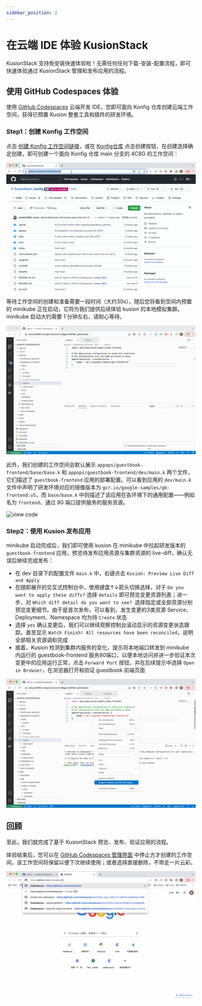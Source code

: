 ```yaml
---
sidebar_position: 2
---
```


# 在云端 IDE 体验 KusionStack

KusionStack 支持免安装快速体验啦！无需任何任何下载-安装-配置流程，即可快速体验通过 KusionStack 管理和发布应用的流程。

## 使用 GitHub Codespaces 体验

使用 [GitHub Codespaces](https://github.com/features/codespaces) 云端开发 IDE，您即可面向 Konfig 仓库创建云端工作空间，获得已预置 Kusion 整套工具和插件的研发环境。

### Step1：创建 Konfig 工作空间

点击 [创建 Konfig 工作空间链接](https://github.com/codespaces/new?hide_repo_select=true&ref=main&repo=488867056&machine=standardLinux32gb&devcontainer_path=.devcontainer.json)，或在 [Konfig仓库](https://github.com/KusionStack/konfig) 点击创建按钮，在创建选择确定创建，即可创建一个面向 Konfig 仓库 main 分支的 4C8G 的工作空间：

![create codespace](/static/img/docs/user_docs/getting-started/install/codespaces/create-codespace.gif)

等待工作空间的创建和准备需要一段时间（大约30s），随后您将看到空间内预置的 minikube 正在启动，它将为我们提供后续体验 kusion 的本地模拟集群。minikube 启动大约需要 1 分钟左右，请耐心等待。

![minikube start](/static/img/docs/user_docs/getting-started/install/codespaces/minikube-start.gif)

此外，我们创建的工作空间会默认展示 `appops/guestbook-frontend/base/base.k` 和 `appops/guestbook-frontend/dev/main.k` 两个文件，它们描述了 `guestbook-frontend` 应用的部署配置。可以看到应用的 `dev/main.k` 文件中声明了研发环境对应的镜像版本为 `gcr.io/google-samples/gb-frontend:v5`，而 `base/base.k` 中则描述了该应用在各环境下的通用配置——例如名为 `frontend`、通过 80 端口提供服务的服务资源。

![view code](/static/img/docs/user_docs/getting-started/install/codespaces/gotodef.gif)

### Step2：使用 Kusion 发布应用

minikube 启动完成后，我们即可使用 kusion 在 minikube 中拉起研发版本的 `guestbook-frontend` 应用，预览待发布应用资源与集群资源的 live-diff，确认无误后继续完成发布：
- 在 dev 目录下的配置文件 `main.k` 中，右键点击 `Kusion: Preview Live Diff and Apply`
- 在随即展开的交互式控制台中，使用键盘↑↓箭头切换选择，对于 `Do you want to apply these diffs?` 选择 `details` 即可预览变更资源列表；进一步，对 `Which diff detail do you want to see? `选择指定或全部资源分别预览变更细节。由于是首次发布，可以看到，发生变更的3类资源 Service、Deployment、Namespace 均为待 `Create` 状态
- 选择 `yes` 确认变更后，我们可以继续观察控制台滚动显示的资源变更状态跟踪，直至显示 `Watch Finish! All resources have been reconciled`，说明全部相关资源调和完成
- 接着，Kusion 检测到集群内服务的变化，提示将本地端口转发到 minikube 内运行的 guestbook-frontend 服务80端口，以便本地访问并进一步验证本次变更中的应用运行正常，点击 `Forward Port` 按钮，并在后续提示中选择 `Open in Browser`，在浏览器打开和验证 guestbook 前端页面

![apply to cloud](/static/img/docs/user_docs/getting-started/install/codespaces/apply.gif)

## 回顾

至此，我们就完成了基于 KusionStack 预览、发布、验证应用的流程。

体验结束后，您可以在 [GitHub Codespaces 管理界面](https://github.com/codespaces) 中停止方才创建的工作空间，该工作空间将保留以便下次继续使用；或者选择直接删除，不带走一片云彩。

![delete codespace](/static/img/docs/user_docs/getting-started/install/codespaces/delete-codespace.gif)

